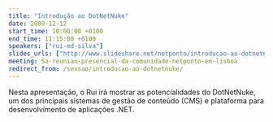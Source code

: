 ```yaml
---
title: "Introdução ao DotNetNuke"
date: 2009-12-12
start_time: 10:00:00 +0100
end_time: 11:15:00 +0100
speakers: ["rui-md-silva"]
slides_urls: ["http://www.slideshare.net/netponto/introducao-ao-dotnetnuke"]
meeting: 5a-reuniao-presencial-da-comunidade-netponto-em-lisboa
redirect_from: /sessao/introducao-ao-dotnetnuke/
---
```

Nesta apresentação, o Rui irá mostrar as potencialidades do DotNetNuke, um dos principais sistemas de gestão de conteúdo (CMS) e plataforma para desenvolvimento de aplicações .NET.

